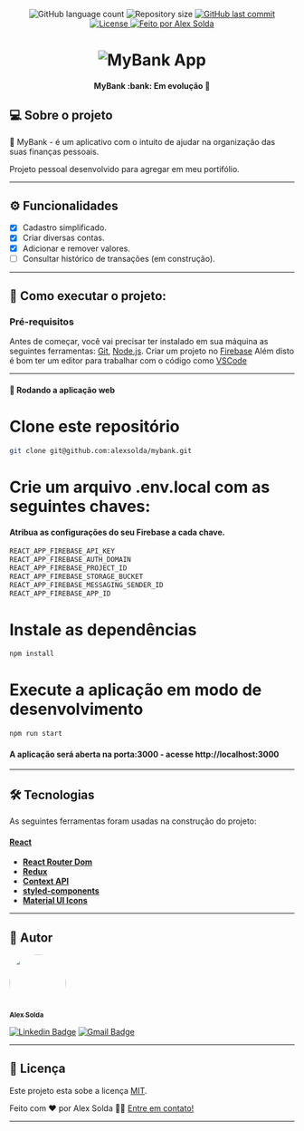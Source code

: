 <p align="center">
  <img alt="GitHub language count" src="https://img.shields.io/github/languages/count/alexsolda/mybank">

  <img alt="Repository size" src="https://img.shields.io/github/repo-size/alexsolda/mybank">
  
  <a href="https://github.com/alexsolda/mybank/commits/master">
    <img alt="GitHub last commit" src="https://img.shields.io/github/last-commit/alexsolda/mybank">
  </a>
    
   
   <a href="https://github.com/alexsolda/mybank/blob/master/LICENSE">
	<img alt="License" src="https://img.shields.io/github/license/alexsolda/mybank">
  </a>

  <a href="https://www.linkedin.com/in/alexsolda/">
    <img alt="Feito por Alex Solda" src="https://img.shields.io/badge/feito%20por-Alex-Solda">
  </a>
 
  
 
</p>
<h1 align="center">
    <img alt="MyBank App" title="#Mybankapp" src="https://user-images.githubusercontent.com/62905501/120028990-db184800-bfcb-11eb-8f77-3d25128225d5.png" />
</h1>

<h4 align="center"> 
  MyBank :bank: Em evolução 🚧
</h4>




## 💻 Sobre o projeto

:bank: MyBank - é um aplicativo com o intuito de ajudar na organização das suas finanças pessoais.


Projeto pessoal desenvolvido para agregar em meu portifólio.

---

## ⚙️ Funcionalidades

- [x] Cadastro simplificado.
- [x] Criar diversas contas. 
- [x] Adicionar e remover valores.
- [ ] Consultar histórico de transações (em construção).

---


## 🚀 Como executar o projeto:

### Pré-requisitos

Antes de começar, você vai precisar ter instalado em sua máquina as seguintes ferramentas:
[Git](https://git-scm.com), [Node.js](https://nodejs.org/en/). 
Criar um projeto no [Firebase](https://firebase.google.com/?gclid=CjwKCAjwqcKFBhAhEiwAfEr7zfNv9N5J6Q8by8vxLtLf1oiEk-MRx7AskpkQUcZvEcmU370MJsB8CBoC8FMQAvD_BwE&gclsrc=aw.ds)
Além disto é bom ter um editor para trabalhar com o código como [VSCode](https://code.visualstudio.com/)

---

#### 🧭 Rodando a aplicação web


# Clone este repositório
```bash
git clone git@github.com:alexsolda/mybank.git
```

# Crie um arquivo .env.local com as seguintes chaves:
#### Atribua as configurações do seu Firebase a cada chave.
```bash
REACT_APP_FIREBASE_API_KEY
REACT_APP_FIREBASE_AUTH_DOMAIN
REACT_APP_FIREBASE_PROJECT_ID
REACT_APP_FIREBASE_STORAGE_BUCKET
REACT_APP_FIREBASE_MESSAGING_SENDER_ID
REACT_APP_FIREBASE_APP_ID
```





# Instale as dependências
```bash
npm install
```


# Execute a aplicação em modo de desenvolvimento
```bash
npm run start
```

#### A aplicação será aberta na porta:3000 - acesse http://localhost:3000



---

## 🛠 Tecnologias

As seguintes ferramentas foram usadas na construção do projeto:

####  [React](https://reactjs.org/) 

-   **[React Router Dom](https://github.com/ReactTraining/react-router/tree/master/packages/react-router-dom)**
-   **[Redux](https://react-redux.js.org/)**
-   **[Context API](https://pt-br.reactjs.org/docs/context.html)**
-   **[styled-components](https://styled-components.com/)**
-   **[Material UI Icons](https://material-ui.com/pt/components/material-icons//)**

---

## 🦸 Autor

<a href="https://www.linkedin.com/in/alexsolda/">
 <img style="border-radius: 50%;" src="https://avatars.githubusercontent.com/u/62905501?s=400&u=7428ae3671383502899fdcdd32952de1dc61a4c6&v=4" width="100px;" alt=""/>
 <br />
 <sub><b>Alex Solda</b></sub></a> 
 <br />

[![Linkedin Badge](https://img.shields.io/badge/-Alex-blue?style=flat-square&logo=Linkedin&logoColor=white&link=https://www.linkedin.com/in/alexsolda/)](https://www.linkedin.com/in/alexsolda/) 
[![Gmail Badge](https://img.shields.io/badge/-alexsoldaa@gmail.com-c14438?style=flat-square&logo=Gmail&logoColor=white&link=mailto:alexsoldaa@gmail.com)](mailto:alexsoldaa@gmail.com)

---

## 📝 Licença

Este projeto esta sobe a licença [MIT](https://github.com/alexsolda/mybank-app/blob/developing/LICENSE).

Feito com ❤️ por Alex Solda 👋🏽 [Entre em contato!](https://www.linkedin.com/in/alexsolda/)

---